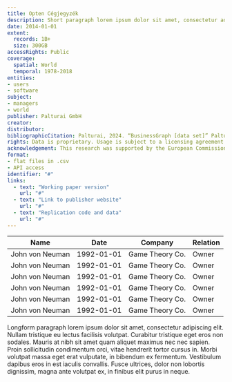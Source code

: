 ```yaml
---
title: Opten Cégjegyzék
description: Short paragraph lorem ipsum dolor sit amet, consectetur adipiscing elit. Nullam tristique eu lectus facilisis volutpat. Curabitur tristique eget eros non sodales. Mauris at nibh sit amet quam aliquet maximus nec nec sapien.
date: 2014-01-01
extent:
  records: 1B+
  size: 300GB
accessRights: Public
coverage: 
  spatial: World
  temporal: 1978-2018
entities: 
- users
- software
subject:
- managers
- world
publisher: Palturai GmbH
creator: 
distributor: 
bibliographicCitation: Palturai, 2024. “BusinessGraph [data set]” Palturai GmbH, Hofheim am Taunus. Available at palturai.com. Last accessed 2024-09-06.
rights: Data is proprietary. Usage is subject to a licensing agreement with Palturai GmbH. Used with permission under agreement number XYZ (2023-11-01).
acknowledgement: This research was supported by the European Commission (ERC Advanced Grant agreement number XYZ). The European Union is not responsible for any errors.
format:
- flat files in .csv
- API access
identifier: "#"
links:
  - text: "Working paper version"
    url: "#"
  - text: "Link to publisher website"
    url: "#"
  - text: "Replication code and data"
    url: "#"
---
```


| Name | Date | Company | Relation |
|------|------|---------|----------|
| John von Neuman | 1992-01-01 | Game Theory Co. | Owner |
| John von Neuman | 1992-01-01 | Game Theory Co. | Owner |
| John von Neuman | 1992-01-01 | Game Theory Co. | Owner |
| John von Neuman | 1992-01-01 | Game Theory Co. | Owner |
| John von Neuman | 1992-01-01 | Game Theory Co. | Owner |
| John von Neuman | 1992-01-01 | Game Theory Co. | Owner |

Longform paragraph lorem ipsum dolor sit amet, consectetur adipiscing elit. Nullam tristique eu lectus facilisis volutpat. Curabitur tristique eget eros non sodales. Mauris at nibh sit amet quam aliquet maximus nec nec sapien. Proin sollicitudin condimentum orci, vitae hendrerit tortor cursus in. Morbi volutpat massa eget erat vulputate, in bibendum ex fermentum. Vestibulum dapibus eros in est iaculis convallis. Fusce ultrices, dolor non lobortis dignissim, magna ante volutpat ex, in finibus elit purus in neque.

